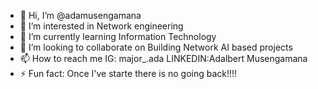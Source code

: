- 👋 Hi, I’m @adamusengamana
- 👀 I’m interested in Network engineering 
- 🌱 I’m currently learning Information Technology
- 💞️ I’m looking to collaborate on Building Network AI based projects
- 📫 How to reach me IG: major_.ada LINKEDIN:Adalbert Musengamana
- ⚡ Fun fact: Once I've starte there is no going back!!!!

<!---
adamusengamana/adamusengamana is a ✨ special ✨ repository because its `README.md` (this file) appears on your GitHub profile.
You can click the Preview link to take a look at your changes.
--->
